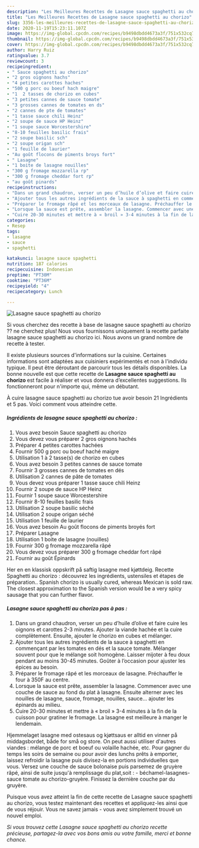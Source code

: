 ```yaml
---
description: "Les Meilleures Recettes de Lasagne sauce spaghetti au chorizo"
title: "Les Meilleures Recettes de Lasagne sauce spaghetti au chorizo"
slug: 3356-les-meilleures-recettes-de-lasagne-sauce-spaghetti-au-chorizo
date: 2020-11-19T15:23:11.107Z
image: https://img-global.cpcdn.com/recipes/b9498dbdd4673a3f/751x532cq70/lasagne-sauce-spaghetti-au-chorizo-photo-principale-de-la-recette.jpg
thumbnail: https://img-global.cpcdn.com/recipes/b9498dbdd4673a3f/751x532cq70/lasagne-sauce-spaghetti-au-chorizo-photo-principale-de-la-recette.jpg
cover: https://img-global.cpcdn.com/recipes/b9498dbdd4673a3f/751x532cq70/lasagne-sauce-spaghetti-au-chorizo-photo-principale-de-la-recette.jpg
author: Harry Ruiz
ratingvalue: 3.7
reviewcount: 3
recipeingredient:
- " Sauce spaghetti au chorizo"
- "2 gros oignons hachs"
- "4 petites carottes haches"
- "500 g porc ou boeuf hach maigre"
- "1  2 tasses de chorizo en cubes"
- "3 petites cannes de sauce tomate"
- "3 grosses cannes de tomates en ds"
- "2 cannes de pte de tomates"
- "1 tasse sauce chili Heinz"
- "2 soupe de sauce HP Heinz"
- "1 soupe sauce Worcestershire"
- "8-10 feuilles basilic frais"
- "2 soupe basilic sch"
- "2 soupe origan sch"
- "1 feuille de laurier"
- "Au goût flocons de piments broys fort"
- " Lasagne"
- "1 boite de lasagne nouilles"
- "300 g fromage mozzarella rp"
- "300 g fromage cheddar fort rp"
- "au goût pinards"
recipeinstructions:
- "Dans un grand chaudron, verser un peu d’huile d’olive et faire cuire les oignons et carottes 2-3 minutes. Ajouter la viande hachée et la cuire complètement. Ensuite, ajouter le chorizo en cubes et mélanger."
- "Ajouter tous les autres ingrédients de la sauce à spaghetti en commençant par les tomates en dés et la sauce tomate. Mélanger souvent pour que le mélange soit homogène. Laisser mijoter à feu doux pendant au moins 30-45 minutes. Goûter à l’occasion pour ajuster les épices au besoin."
- "Préparer le fromage râpé et les morceaux de lasagne. Préchauffer le four à 350F au centre."
- "Lorsque la sauce est prête, assembler la lasagne. Commencer avec une couche de sauce au fond du plat à lasagne. Ensuite alterner avec les nouilles de lasagne, sauce, fromage, nouilles, sauce... ajouter les épinards au milieu."
- "Cuire 20-30 minutes et mettre à « broil » 3-4 minutes à la fin de la cuisson pour gratiner le fromage. La lasagne est meilleure à manger le lendemain."
categories:
- Resep
tags:
- lasagne
- sauce
- spaghetti

katakunci: lasagne sauce spaghetti 
nutrition: 187 calories
recipecuisine: Indonesian
preptime: "PT30M"
cooktime: "PT36M"
recipeyield: "4"
recipecategory: Lunch

---
```



![Lasagne sauce spaghetti au chorizo](https://img-global.cpcdn.com/recipes/b9498dbdd4673a3f/751x532cq70/lasagne-sauce-spaghetti-au-chorizo-photo-principale-de-la-recette.jpg)

Si vous cherchez des recette à base de lasagne sauce spaghetti au chorizo ?? ne cherchez plus! Nous vous fournissons uniquement la recette parfaite lasagne sauce spaghetti au chorizo ici. Nous avons un grand nombre de recette à tester.

Il existe plusieurs sources d'informations sur la cuisine. Certaines informations sont adaptées aux cuisiniers expérimentés et non à l'individu typique. Il peut être déroutant de parcourir tous les détails disponibles. La bonne nouvelle est que cette recette de <strong> Lasagne sauce spaghetti au chorizo </strong> est facile à réaliser et vous donnera d’excellentes suggestions. Ils fonctionneront pour n'importe qui, même un débutant.

<!--inarticleads1-->

À cuire lasagne sauce spaghetti au chorizo tue avoir besoin 21 Ingrédients et 5 pas. Voici comment vous atteindre cette.

##### Ingrédients de lasagne sauce spaghetti au chorizo :

1. Vous avez besoin  Sauce spaghetti au chorizo
1. Vous devez vous préparer 2 gros oignons hachés
1. Préparer 4 petites carottes hachées
1. Fournir 500 g porc ou boeuf haché maigre
1. Utilisation 1 à 2 tasse(s) de chorizo en cubes
1. Vous avez besoin 3 petites cannes de sauce tomate
1. Fournir 3 grosses cannes de tomates en dés
1. Utilisation 2 cannes de pâte de tomates
1. Vous devez vous préparer 1 tasse sauce chili Heinz
1. Fournir 2 soupe de sauce HP Heinz
1. Fournir 1 soupe sauce Worcestershire
1. Fournir 8-10 feuilles basilic frais
1. Utilisation 2 soupe basilic séché
1. Utilisation 2 soupe origan séché
1. Utilisation 1 feuille de laurier
1. Vous avez besoin Au goût flocons de piments broyés fort
1. Préparer  Lasagne
1. Utilisation 1 boite de lasagne (nouilles)
1. Fournir 300 g fromage mozzarella râpé
1. Vous devez vous préparer 300 g fromage cheddar fort râpé
1. Fournir au goût Épinards


Her en en klassisk oppskrift på saftig lasagne med kjøttdeig. Recette Spaghetti au chorizo : découvrez les ingrédients, ustensiles et étapes de préparation.. Spanish chorizo is usually cured, whereas Mexican is sold raw. The closest approximation to the Spanish version would be a very spicy sausage that you can further flavor. 

<!--inarticleads2-->

##### Lasagne sauce spaghetti au chorizo pas à pas :

1. Dans un grand chaudron, verser un peu d’huile d’olive et faire cuire les oignons et carottes 2-3 minutes. Ajouter la viande hachée et la cuire complètement. Ensuite, ajouter le chorizo en cubes et mélanger.
1. Ajouter tous les autres ingrédients de la sauce à spaghetti en commençant par les tomates en dés et la sauce tomate. Mélanger souvent pour que le mélange soit homogène. Laisser mijoter à feu doux pendant au moins 30-45 minutes. Goûter à l’occasion pour ajuster les épices au besoin.
1. Préparer le fromage râpé et les morceaux de lasagne. Préchauffer le four à 350F au centre.
1. Lorsque la sauce est prête, assembler la lasagne. Commencer avec une couche de sauce au fond du plat à lasagne. Ensuite alterner avec les nouilles de lasagne, sauce, fromage, nouilles, sauce... ajouter les épinards au milieu.
1. Cuire 20-30 minutes et mettre à « broil » 3-4 minutes à la fin de la cuisson pour gratiner le fromage. La lasagne est meilleure à manger le lendemain.


Hjemmelaget lasagne med ostesaus og kjøttsaus er alltid en vinner på middagsbordet, både for små og store. On peut aussi utiliser d&#39;autres viandes : mélange de porc et boeuf ou volaille hachée, etc. Pour gagner du temps les soirs de semaine ou pour avoir des lunchs prêts à emporter, laissez refroidir la lasagne puis divisez-la en portions individuelles que vous. Versez une couche de sauce bolonaise puis parsemez de gruyère râpé, ainsi de suite jusqu&#39;à remplissage du plat,soit : - béchamel-lasagnes-sauce tomate au chorizo-gruyère. Finissez la dernière couche par du gruyère. 

<!--inarticleads1-->

<p>
Puisque vous avez atteint la fin de cette recette de Lasagne sauce spaghetti au chorizo, vous testez maintenant des recettes et appliquez-les ainsi que de vous réjouir. Vous ne savez jamais - vous avez simplement trouvé un nouvel emploi.
</p>

<p>
<i>Si vous trouvez cette Lasagne sauce spaghetti au chorizo recette précieuse, partagez-la avec vos bons amis ou votre famille, merci et bonne chance.</i>
</p>
